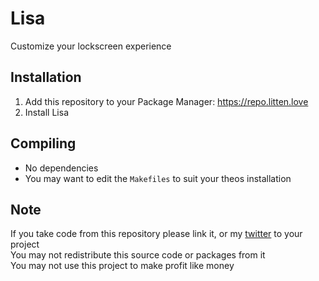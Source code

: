 # Lisa
Customize your lockscreen experience

## Installation
1. Add this repository to your Package Manager: https://repo.litten.love
2. Install Lisa

## Compiling
  - No dependencies
  - You may want to edit the `Makefiles` to suit your theos installation

## Note
If you take code from this repository please link it, or my [twitter](https://twitter.com/Litteeen) to your project  
You may not redistribute this source code or packages from it  
You may not use this project to make profit like money
